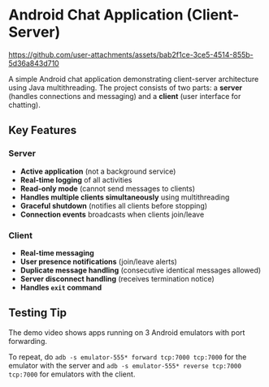 # Android Chat Application (Client-Server)


https://github.com/user-attachments/assets/bab2f1ce-3ce5-4514-855b-5d36a843d710


A simple Android chat application demonstrating client-server architecture using Java multithreading. The project consists of two parts: a **server** (handles connections and messaging) and a **client** (user interface for chatting).

## Key Features

### Server
- **Active application** (not a background service)
- **Real-time logging** of all activities
- **Read-only mode** (cannot send messages to clients)
- **Handles multiple clients simultaneously** using multithreading
- **Graceful shutdown** (notifies all clients before stopping)
- **Connection events** broadcasts when clients join/leave

### Client
- **Real-time messaging**
- **User presence notifications** (join/leave alerts)
- **Duplicate message handling** (consecutive identical messages allowed)
- **Server disconnect handling** (receives termination notice)
- **Handles `exit` command**

## Testing Tip
The demo video shows apps running on 3 Android emulators with port forwarding.

To repeat, do 
`adb -s emulator-555* forward tcp:7000 tcp:7000` 
for the emulator with the server and 
`adb -s emulator-555* reverse tcp:7000 tcp:7000` 
for emulators with the client.

